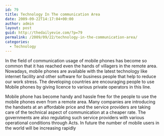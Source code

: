 ```yaml
---
id: 79
title: Technology In The communication Area
date: 2009-09-22T14:17:04+00:00
author: admin
layout: post
guid: http://thedailyevie.com/?p=79
permalink: /2009/09/22/technology-in-the-communication-area/
categories:
  - Technology
---
```

In the field of communication usage of mobile phones has become so common that it has reached even the hands of villagers in the remote area. Nowadays, mobile phones are available with the latest technology like internet facility and other software for business people that help to reduce our work stress. The developing countries are encouraging people to use Mobile phones by giving licence to various private operators in this line.

Mobile phone has become handy and hassle free for the people to use the mobile phones even from a remote area. Many companies are introducing the handsets at an affordable price and the service providers are taking care of the technical aspect of communication at a cheaper rate. The governments are also regulating such service providers with various operational conditions through Acts. In future the number of mobile users in the world will be increasing rapidly